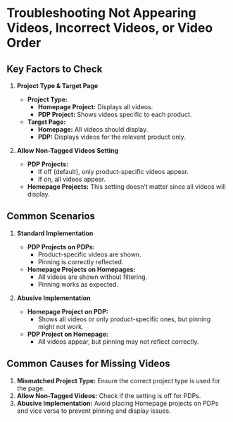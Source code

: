 # Troubleshooting Not Appearing Videos, Incorrect Videos, or Video Order

## Key Factors to Check

1. **Project Type & Target Page**
   - **Project Type:**
     - **Homepage Project:** Displays all videos.
     - **PDP Project:** Shows videos specific to each product.
   - **Target Page:**
     - **Homepage:** All videos should display.
     - **PDP:** Displays videos for the relevant product only.

2. **Allow Non-Tagged Videos Setting**
   - **PDP Projects:**
     - If off (default), only product-specific videos appear.
     - If on, all videos appear.
   - **Homepage Projects:** This setting doesn’t matter since all videos will display.

## Common Scenarios

1. **Standard Implementation**
   - **PDP Projects on PDPs:**
     - Product-specific videos are shown.
     - Pinning is correctly reflected.
   - **Homepage Projects on Homepages:**
     - All videos are shown without filtering.
     - Pinning works as expected.

2. **Abusive Implementation**
   - **Homepage Project on PDP:**
     - Shows all videos or only product-specific ones, but pinning might not work.
   - **PDP Project on Homepage:**
     - All videos appear, but pinning may not reflect correctly.

## Common Causes for Missing Videos

1. **Mismatched Project Type:** Ensure the correct project type is used for the page.
2. **Allow Non-Tagged Videos:** Check if the setting is off for PDPs.
3. **Abusive Implementation:** Avoid placing Homepage projects on PDPs and vice versa to prevent pinning and display issues.